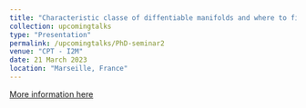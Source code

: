 ```yaml
---
title: "Characteristic classe of diffentiable manifolds and where to find some of them."
collection: upcomingtalks
type: "Presentation"
permalink: /upcomingtalks/PhD-seminar2
venue: "CPT - I2M"
date: 21 March 2023
location: "Marseille, France"
---
```


[More information here](https://www.i2m.univ-amu.fr/events/tba-85/)
